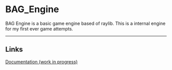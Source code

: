 # BAG_Engine

BAG Engine is a basic game engine based of raylib. This is a internal engine for my first ever game attempts. <br>

<hr>
<h2>Links</h2>
<a href ="#####">Documentation (work in progress)<a>
